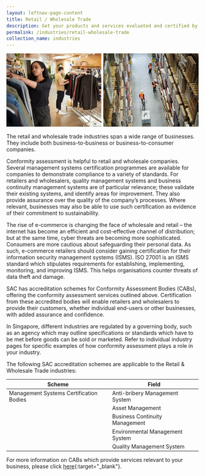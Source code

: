 ```yaml
---
layout: leftnav-page-content
title: Retail / Wholesale Trade
description: Get your products and services evaluated and certified by a Singapore Accreditation Council (SAC)-accredited Conformity Assessment Body (CAB).
permalink: /industries/retail-wholesale-trade
collection_name: industries
---
```


![Retail / Wholesale Trade](/images/industries/retail-and-wholesale-trade.jpg)

The retail and wholesale trade industries span a wide range of businesses. They include both business-to-business or business-to-consumer companies. 

Conformity assessment is helpful to retail and wholesale companies. Several management systems certification programmes are available for companies to demonstrate compliance to a variety of standards. For retailers and wholesalers, quality management systems and business continuity management systems are of particular relevance; these validate their existing systems, and identify areas for improvement. They also provide assurance over the quality of the company’s processes. Where relevant, businesses may also be able to use such certification as evidence of their commitment to sustainability.

The rise of e-commerce is changing the face of wholesale and retail – the internet has become an efficient and cost-effective channel of distribution; but at the same time, cyber threats are becoming more sophisticated. Consumers are more cautious about safeguarding their personal data. As such, e-commerce retailers should consider gaining certification for their information security management systems (ISMS). ISO 27001 is an ISMS standard which stipulates requirements for establishing, implementing, monitoring, and improving ISMS. This helps organisations counter threats of data theft and damage.

SAC has accreditation schemes for Conformity Assessment Bodies (CABs), offering the conformity assessment services outlined above. Certification from these accredited bodies will enable retailers and wholesalers to provide their customers, whether individual end-users or other businesses, with added assurance and confidence.

In Singapore, different industries are regulated by a governing body, such as an agency which may outline specifications or standards which have to be met before goods can be sold or marketed. Refer to individual industry pages for specific examples of how conformity assessment plays a role in your industry.

The following SAC accreditation schemes are applicable to the Retail & Wholesale Trade industries:

| Scheme                                  | Field                           |
|-----------------------------------------|---------------------------------|
| Management Systems Certification Bodies | Anti-bribery Management System  |
|                                         | Asset Management                |
|                                         | Business Continuity Management  |
|                                         | Environmental Management System |
|                                         | Quality Management System       |

For more information on CABs which provide services relevant to your business, please click [here](/services/accreditation-services){:target="_blank"}.
